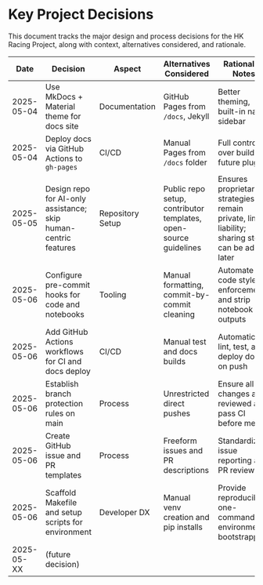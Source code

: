 # Key Project Decisions

This document tracks the major design and process decisions for the HK Racing Project, along with context, alternatives considered, and rationale.

| Date       | Decision                                   | Aspect             | Alternatives Considered               | Rationale / Notes                    |
|------------|--------------------------------------------|--------------------|---------------------------------------|--------------------------------------|
| 2025-05-04 | Use MkDocs + Material theme for docs site  | Documentation      | GitHub Pages from `/docs`, Jekyll     | Better theming, built-in nav sidebar |
| 2025-05-04 | Deploy docs via GitHub Actions to `gh-pages` | CI/CD             | Manual Pages from `/docs` folder      | Full control over build, future plugins |
| 2025-05-05 | Design repo for AI-only assistance; skip human-centric features | Repository Setup   | Public repo setup, contributor templates, open-source guidelines | Ensures proprietary strategies remain private, limits liability; sharing steps can be added later |
| 2025-05-06 | Configure pre-commit hooks for code and notebooks       | Tooling      | Manual formatting, commit-by-commit cleaning                         | Automate code style enforcement and strip notebook outputs            |
| 2025-05-06 | Add GitHub Actions workflows for CI and docs deploy     | CI/CD        | Manual test and docs builds                                           | Automatically lint, test, and deploy docs on push                    |
| 2025-05-06 | Establish branch protection rules on main               | Process      | Unrestricted direct pushes                                             | Ensure all changes are reviewed and pass CI before merge              |
| 2025-05-06 | Create GitHub issue and PR templates                    | Process      | Freeform issues and PR descriptions                                    | Standardize issue reporting and PR reviews                            |
| 2025-05-06 | Scaffold Makefile and setup scripts for environment     | Developer DX | Manual venv creation and pip installs                                  | Provide reproducible one-command environment bootstrapping            |
| 2025-05-XX | (future decision)                          |                    |                                       |                                      |

